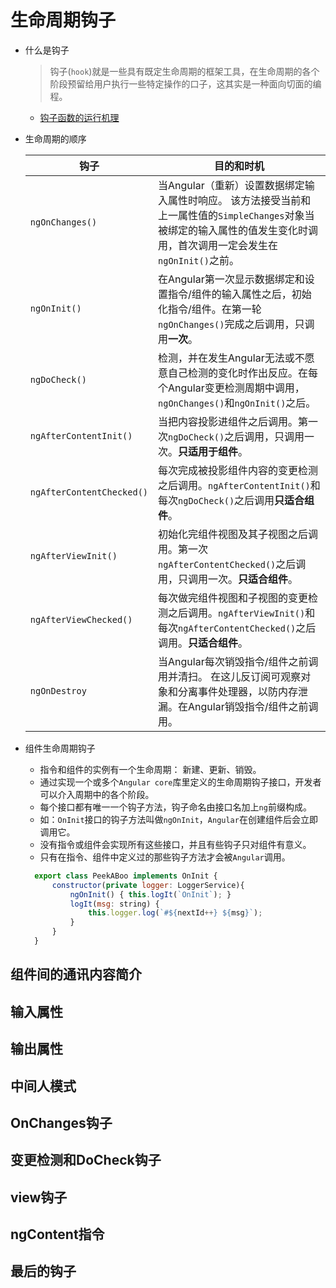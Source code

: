 # 生命周期钩子

- 什么是钩子
  > 钩子(`hook`)就是一些具有既定生命周期的框架工具，在生命周期的各个阶段预留给用户执行一些特定操作的口子，这其实是一种面向切面的编程。

  + [钩子函数的运行机理](https://juejin.im/post/5a1b5324f265da43305e2dfa)

- 生命周期的顺序

  | 钩子                        | 目的和时机                                    |
  | ------------------------- | ---------------------------------------- |
  | `ngOnChanges()`           | 当Angular（重新）设置数据绑定输入属性时响应。 该方法接受当前和上一属性值的`SimpleChanges`对象当被绑定的输入属性的值发生变化时调用，首次调用一定会发生在`ngOnInit()`之前。 |
  | `ngOnInit()`              | 在Angular第一次显示数据绑定和设置指令/组件的输入属性之后，初始化指令/组件。在第一轮`ngOnChanges()`完成之后调用，只调用**一次**。 |
  | `ngDoCheck()`             | 检测，并在发生Angular无法或不愿意自己检测的变化时作出反应。在每个Angular变更检测周期中调用，`ngOnChanges()`和`ngOnInit()`之后。 |
  | `ngAfterContentInit()`    | 当把内容投影进组件之后调用。第一次`ngDoCheck()`之后调用，只调用一次。**只适用于组件**。 |
  | `ngAfterContentChecked()` | 每次完成被投影组件内容的变更检测之后调用。`ngAfterContentInit()`和每次`ngDoCheck()`之后调用**只适合组件**。 |
  | `ngAfterViewInit()`       | 初始化完组件视图及其子视图之后调用。第一次`ngAfterContentChecked()`之后调用，只调用一次。**只适合组件**。 |
  | `ngAfterViewChecked()`    | 每次做完组件视图和子视图的变更检测之后调用。`ngAfterViewInit()`和每次`ngAfterContentChecked()`之后调用。**只适合组件**。 |
  | `ngOnDestroy`             | 当Angular每次销毁指令/组件之前调用并清扫。 在这儿反订阅可观察对象和分离事件处理器，以防内存泄漏。在Angular销毁指令/组件之前调用。 |

- 组件生命周期钩子
  + 指令和组件的实例有一个生命周期： 新建、更新、销毁。
  + 通过实现一个或多个`Angular core`库里定义的生命周期钩子接口，开发者可以介入周期中的各个阶段。
  + 每个接口都有唯一一个钩子方法，钩子命名由接口名加上`ng`前缀构成。
  + 如：`OnInit`接口的钩子方法叫做`ngOnInit`，`Angular`在创建组件后会立即调用它。
  + 没有指令或组件会实现所有这些接口，并且有些钩子只对组件有意义。
  + 只有在指令、组件中定义过的那些钩子方法才会被`Angular`调用。

  ```js
  	export class PeekABoo implements OnInit {
  		constructor(private logger: LoggerService){
  			ngOnInit() { this.logIt(`OnInit`); }
  			logIt(msg: string) {
  				this.logger.log(`#${nextId++} ${msg}`);
  			}
  		}
  	}
  ```

## 组件间的通讯内容简介

## 输入属性

## 输出属性

## 中间人模式

## OnChanges钩子

## 变更检测和DoCheck钩子

## view钩子

## ngContent指令

## 最后的钩子